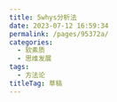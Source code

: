 ```yaml
---
title: 5whys分析法
date: 2023-07-12 16:59:34
permalink: /pages/95372a/
categories: 
  - 软素质
  - 思维发展
tags: 
  - 方法论
titleTag: 草稿
---
```

